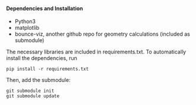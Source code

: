 #### Dependencies and Installation

- Python3 
- matplotlib
- bounce-viz, another github repo for geometry calculations (included as
submodule)

The necessary libraries are included in requirements.txt. To automatically
install the dependencies, run

```
pip install -r requirements.txt
```

Then, add the submodule:

```
git submodule init
git submodule update
```
